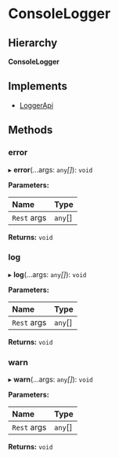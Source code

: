 # ConsoleLogger

## Hierarchy

**ConsoleLogger**

## Implements

* [LoggerApi](services.loggerapi.md)

## Methods

### error <a id="error"></a>

▸ **error**\(...args: `any`_\[\]_\): `void`

**Parameters:**

| Name | Type |
| :--- | :--- |
| `Rest` args | `any`\[\] |

**Returns:** `void`

### log <a id="log"></a>

▸ **log**\(...args: `any`_\[\]_\): `void`

**Parameters:**

| Name | Type |
| :--- | :--- |
| `Rest` args | `any`\[\] |

**Returns:** `void`

### warn <a id="warn"></a>

▸ **warn**\(...args: `any`_\[\]_\): `void`

**Parameters:**

| Name | Type |
| :--- | :--- |
| `Rest` args | `any`\[\] |

**Returns:** `void`

